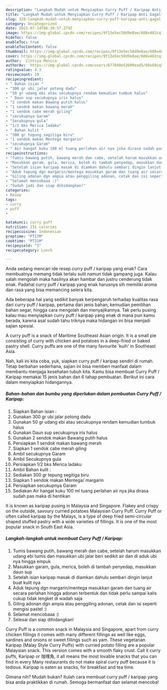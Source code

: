 ```yaml
---
description: "Langkah Mudah untuk Menyiapkan Curry Puff / Karipap Anti Gagal"
title: "Langkah Mudah untuk Menyiapkan Curry Puff / Karipap Anti Gagal"
slug: 329-langkah-mudah-untuk-menyiapkan-curry-puff-karipap-anti-gagal
category: Uncategorized
date: 2021-07-14T06:39:57.279Z
image: https://img-global.cpcdn.com/recipes/9f13e5ec50d9e8ae/680x482cq70/curry-puff-karipap-foto-resep-utama.jpg
hideToc: false
enableToc: true
enableTocContent: false
thumbnail: https://img-global.cpcdn.com/recipes/9f13e5ec50d9e8ae/680x482cq70/curry-puff-karipap-foto-resep-utama.jpg
cover: https://img-global.cpcdn.com/recipes/9f13e5ec50d9e8ae/680x482cq70/curry-puff-karipap-foto-resep-utama.jpg
author:  Cintiya Monica
authorAv:  https://img-global.cpcdn.com/users/677849e53609ead5/60x60cq50/avatar.jpg
ratingvalue: 4.3
reviewcount: 19
recipeingredient:
- " Bahan isian "
- "300 gr ubi jalar potong dadu"
- "50 gr udang ebi atau secukupnya rendam kemudian tumbuk halus"
- " Daun sup secukupnya iris halus"
- "2 sendok makan Bawang putih halus"
- "1 sendok makan bawang merah"
- "1 sendok cabe merah giling"
- "secukupnya Garam"
- "Secukupnya gula"
- "1/2 bks Merica ladaku"
- " Bahan kulit "
- "300 gr tepung segitiga biru"
- "1 sendok makan Mentega margarin"
- "secukupnya Garam"
- " Air hangat kuku 100 ml tuang perlahan air nya jika dirasa sudah pas maka di hentikan"
recipeinstructions:
- "Tumis bawang putih, bawang merah dan cabe, setelah harum masukkan udang ebi tumis dan masukkan ubi jalar beri sedikit air dan di aduk ubi nya hingga empuk"
- "Masukkan garam, gula, merica, boleh di tambah penyedap, masukkan daun sup"
- "Setelah isian karipap masak di diamkan dahulu sembari dingin lanjut buat kulit nya"
- "Aduk tepung dgn margarin/mentega masukkan garam dan tuang air secara perlahan hingga adonan terbentuk dan tidak perlu sampai kalis cukup tidak lengket di wadah saja"
- "Giling adonan dgn ampia atau penggiling adonan, cetak dan isi seperti mengisi pastel :)"
- "Selamat mencobaaa :)"
- "Sudah jadi dan siap dihidangkan!"
categories:
- Resep
tags:
- curry
- puff
- 

katakunci: curry puff  
nutrition: 231 calories
recipecuisine: Indonesian
preptime: "PT17M"
cooktime: "PT31M"
recipeyield: "3"
recipecategory: Lunch

---
```



Anda sedang mencari ide resep curry puff / karipap yang enak? Cara membuatnya memang tidak terlalu sulit namun tidak gampang juga. Kalau salah mengolah maka hasilnya akan hambar dan justru cenderung tidak enak. Padahal curry puff / karipap yang enak harusnya sih memiliki aroma dan rasa yang bisa memancing selera kita.


Ada beberapa hal yang sedikit banyak berpengaruh terhadap kualitas rasa dari curry puff / karipap, pertama dari jenis bahan, kemudian pemilihan bahan segar, hingga cara mengolah dan menyajikannya. Tak perlu pusing kalau mau menyiapkan curry puff / karipap yang enak di mana pun kamu berada, karena asal sudah tahu triknya maka hidangan ini bisa menjadi sajian spesial.

A curry puff is a snack of Maritime Southeast Asian origin. It is a small pie consisting of curry with chicken and potatoes in a deep-fried or baked pastry shell. Curry puffs are one of the many favourite &#39;kuih&#39; in Southeast Asia.


Nah, kali ini kita coba, yuk, siapkan curry puff / karipap sendiri di rumah. Tetap berbahan sederhana, sajian ini bisa memberi manfaat dalam membantu menjaga kesehatan tubuh kita. Kamu bisa membuat Curry Puff / Karipap memakai 15 jenis bahan dan 6 tahap pembuatan. Berikut ini cara dalam menyiapkan hidangannya.

<!--inarticleads1-->

##### Bahan-bahan dan bumbu yang diperlukan dalam pembuatan Curry Puff / Karipap:

1. Siapkan  Bahan isian :
1. Gunakan 300 gr ubi jalar potong dadu
1. Gunakan 50 gr udang ebi atau secukupnya rendam kemudian tumbuk halus
1. Gunakan  Daun sup secukupnya iris halus
1. Gunakan 2 sendok makan Bawang putih halus
1. Persiapkan 1 sendok makan bawang merah
1. Siapkan 1 sendok cabe merah giling
1. Ambil secukupnya Garam
1. Ambil Secukupnya gula
1. Persiapkan 1/2 bks Merica ladaku
1. Ambil  Bahan kulit :
1. Sediakan 300 gr tepung segitiga biru
1. Siapkan 1 sendok makan Mentega/ margarin
1. Persiapkan secukupnya Garam
1. Sediakan  Air hangat kuku 100 ml tuang perlahan air nya jika dirasa sudah pas maka di hentikan


It is known as karipap pusing in Malaysia and Singapore. Flakey and crispy on the outside, savoury curried potatoes Malaysian Curry Puff. Curry Puff or often called karipap by the Malays, is a type of deep fried semi-circular shaped stuffed pastry with a wide varieties of fillings. It is one of the most popular snack in South East Asia. 

<!--inarticleads2-->

##### Langkah-langkah untuk membuat Curry Puff / Karipap:

1. Tumis bawang putih, bawang merah dan cabe, setelah harum masukkan udang ebi tumis dan masukkan ubi jalar beri sedikit air dan di aduk ubi nya hingga empuk
1. Masukkan garam, gula, merica, boleh di tambah penyedap, masukkan daun sup
1. Setelah isian karipap masak di diamkan dahulu sembari dingin lanjut buat kulit nya
1. Aduk tepung dgn margarin/mentega masukkan garam dan tuang air secara perlahan hingga adonan terbentuk dan tidak perlu sampai kalis cukup tidak lengket di wadah saja
1. Giling adonan dgn ampia atau penggiling adonan, cetak dan isi seperti mengisi pastel :)
1. Selamat mencobaaa :)
1. Selesai dan siap dihidangkan!

Curry Puff is a common snack in Malaysia and Singapore, apart from curry chicken fillings it comes with many different fillings as well like eggs, sardines and onions or sweet fillings such as yam. These vegetarian Karipap (Malay Style Curry Puffs) with curried potato filling are a popular Malaysian snack. This version comes with a smooth flaky crust. Call it curry puffs, Karipap or 咖哩角, it all means the most lovable snacks that you can find in every Many restaurants do not make spiral curry puff because it is tedious. Karipap is eaten as snacks, for breakfast and tea time. 

Gimana nih? Mudah bukan? Itulah cara membuat curry puff / karipap yang bisa anda praktikkan di rumah. Semoga bermanfaat dan selamat mencoba!
